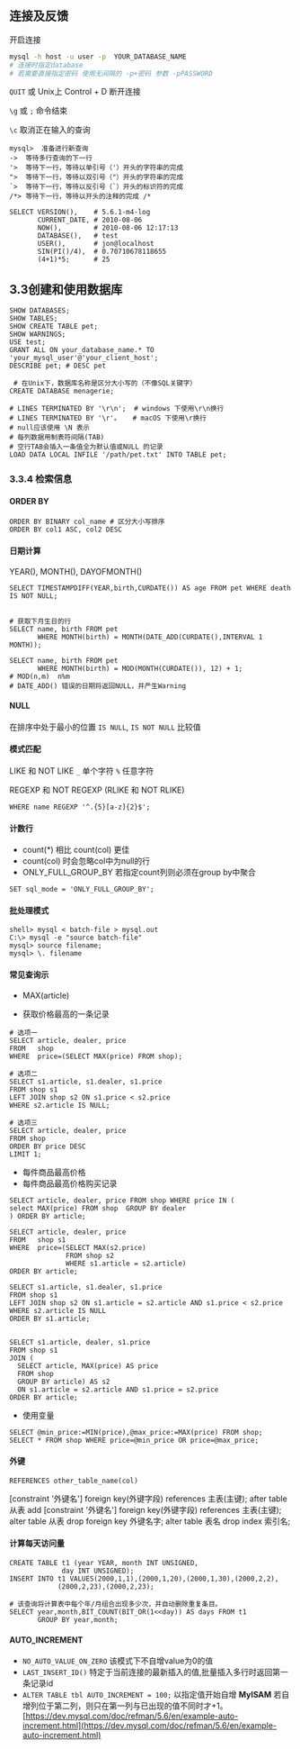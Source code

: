 
## 连接及反馈

开启连接
```bash
mysql -h host -u user -p  YOUR_DATABASE_NAME 
# 连接时指定database
# 若需要直接指定密码 使用无间隔的 -p+密码 参数 -pPASSWORD

```

`QUIT` 或 Unix上 Control + D 断开连接

`\g` 或 `;` 命令结束

`\c` 取消正在输入的查询

```
mysql>	准备进行新查询
->	等待多行查询的下一行
'>	等待下一行，等待以单引号（'）开头的字符串的完成
">	等待下一行，等待以双引号（"）开头的字符串的完成
`>	等待下一行，等待以反引号（`）开头的标识符的完成
/*>	等待下一行，等待以开头的注释的完成 /*
```

```mysql
SELECT VERSION(),    # 5.6.1-m4-log 
       CURRENT_DATE, # 2010-08-06 
       NOW(),        # 2010-08-06 12:17:13 
       DATABASE(),   # test
       USER(),       # jon@localhost
       SIN(PI()/4),  # 0.70710678118655
       (4+1)*5;      # 25
```

## 3.3创建和使用数据库
```mysql
SHOW DATABASES;
SHOW TABLES;
SHOW CREATE TABLE pet;
SHOW WARNINGS;
USE test;
GRANT ALL ON your_database_name.* TO 'your_mysql_user'@'your_client_host';
DESCRIBE pet; # DESC pet

 # 在Unix下，数据库名称是区分大小写的（不像SQL关键字）
CREATE DATABASE menagerie;

# LINES TERMINATED BY '\r\n';  # windows 下使用\r\n换行
# LINES TERMINATED BY '\r'。   # macOS 下使用\r换行
# null应该使用 \N 表示
# 每列数据用制表符间隔(TAB)
# 空行TAB会插入一条值全为默认值或NULL 的记录
LOAD DATA LOCAL INFILE '/path/pet.txt' INTO TABLE pet; 

```

### 3.3.4 检索信息 

#### ORDER BY
```mysql
ORDER BY BINARY col_name # 区分大小写排序
ORDER BY col1 ASC, col2 DESC
```

#### 日期计算
YEAR(), MONTH(), DAYOFMONTH()
```mysql
SELECT TIMESTAMPDIFF(YEAR,birth,CURDATE()) AS age FROM pet WHERE death IS NOT NULL;


# 获取下月生日的行
SELECT name, birth FROM pet
       WHERE MONTH(birth) = MONTH(DATE_ADD(CURDATE(),INTERVAL 1 MONTH));

SELECT name, birth FROM pet
	   WHERE MONTH(birth) = MOD(MONTH(CURDATE()), 12) + 1;
# MOD(n,m)  n%m  
# DATE_ADD() 错误的日期将返回NULL，并产生Warning 
```

####  NULL 
在排序中处于最小的位置
`IS NULL`, `IS NOT NULL` 比较值

#### 模式匹配
LIKE 和 NOT LIKE
`_` 单个字符
`%` 任意字符

REGEXP 和 NOT REGEXP (RLIKE 和 NOT RLIKE)
```mysql
WHERE name REGEXP '^.{5}[a-z]{2}$';
```

#### 计数行
- count(*) 相比 count(col) 更佳
- count(col) 时会忽略col中为null的行
- ONLY_FULL_GROUP_BY 若指定count列则必须在group by中聚合
```mysql
SET sql_mode = 'ONLY_FULL_GROUP_BY';
```

#### 批处理模式

```
shell> mysql < batch-file > mysql.out
C:\> mysql -e "source batch-file"
mysql> source filename;
mysql> \. filename
```

#### 常见查询示

- MAX(article)

- 获取价格最高的一条记录
```mysql
# 选项一
SELECT article, dealer, price
FROM   shop
WHERE  price=(SELECT MAX(price) FROM shop);

# 选项二
SELECT s1.article, s1.dealer, s1.price
FROM shop s1
LEFT JOIN shop s2 ON s1.price < s2.price
WHERE s2.article IS NULL;

# 选项三 
SELECT article, dealer, price
FROM shop
ORDER BY price DESC
LIMIT 1;
```

- 每件商品最高价格
- 每件商品最高价格购买记录

```mysql
SELECT article, dealer, price FROM shop WHERE price IN (
select MAX(price) FROM shop  GROUP BY dealer
) ORDER BY article;

SELECT article, dealer, price
FROM   shop s1
WHERE  price=(SELECT MAX(s2.price)
              FROM shop s2
              WHERE s1.article = s2.article)
ORDER BY article;

SELECT s1.article, s1.dealer, s1.price
FROM shop s1
LEFT JOIN shop s2 ON s1.article = s2.article AND s1.price < s2.price
WHERE s2.article IS NULL
ORDER BY s1.article;


SELECT s1.article, dealer, s1.price
FROM shop s1
JOIN (
  SELECT article, MAX(price) AS price
  FROM shop
  GROUP BY article) AS s2
  ON s1.article = s2.article AND s1.price = s2.price
ORDER BY article;
```

- 使用变量
```mysql
SELECT @min_price:=MIN(price),@max_price:=MAX(price) FROM shop;
SELECT * FROM shop WHERE price=@min_price OR price=@max_price;
```

#### 外键

`REFERENCES other_table_name(col)`

[constraint '外键名'] foreign key(外键字段) references 主表(主键);
after table 从表 add [constraint '外键名'] foreign key(外键字段) references 主表(主键);
alter table 从表 drop foreign key 外键名字;
alter table 表名 drop index 索引名;

#### 计算每天访问量

```mysql
CREATE TABLE t1 (year YEAR, month INT UNSIGNED,
             day INT UNSIGNED);
INSERT INTO t1 VALUES(2000,1,1),(2000,1,20),(2000,1,30),(2000,2,2),
            (2000,2,23),(2000,2,23);

# 该查询将计算表中每个年/月组合出现多少次，并自动删除重复条目。
SELECT year,month,BIT_COUNT(BIT_OR(1<<day)) AS days FROM t1
       GROUP BY year,month;
```

#### AUTO_INCREMENT

- `NO_AUTO_VALUE_ON_ZERO` 该模式下不自增value为0的值
- `LAST_INSERT_ID()` 特定于当前连接的最新插入的值,批量插入多行时返回第一条记录id
- `ALTER TABLE tbl AUTO_INCREMENT = 100;` 以指定值开始自增
**MyISAM**
若自增列位于第二列，则只在第一列与已出现的值不同时才+1。
[https://dev.mysql.com/doc/refman/5.6/en/example-auto-increment.html](https://dev.mysql.com/doc/refman/5.6/en/example-auto-increment.html)